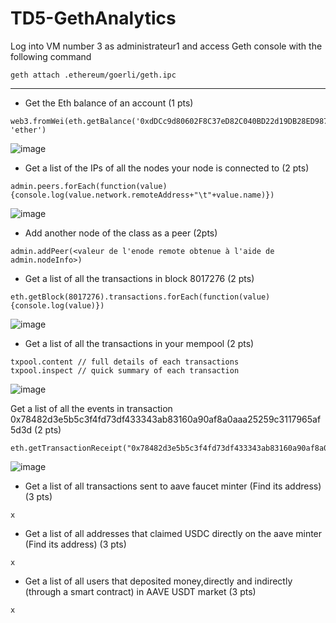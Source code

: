 # TD5-GethAnalytics

Log into VM number 3 as administrateur1 and access Geth console with the following command
```
geth attach .ethereum/goerli/geth.ipc
```
---------------------------------------------
- Get the Eth balance of an account (1 pts)
```
web3.fromWei(eth.getBalance('0xdDCc9d80602F8C37eD82C040BD22d19DB28ED987'), 'ether')
```
![image](https://user-images.githubusercontent.com/19230666/206246266-90cba23b-be9e-421a-9c3b-9dcff3b725fc.png)



- Get a list of the IPs of all the nodes your node is connected to (2 pts)
```
admin.peers.forEach(function(value){console.log(value.network.remoteAddress+"\t"+value.name)})
```
![image](https://user-images.githubusercontent.com/19230666/206241930-8cb0e835-8631-4603-9f6c-d20d470614c2.png)  


- Add another node of the class as a peer (2pts)
```
admin.addPeer(<valeur de l'enode remote obtenue à l'aide de admin.nodeInfo>)
```

- Get a list of all the transactions in block 8017276 (2 pts)
```
eth.getBlock(8017276).transactions.forEach(function(value){console.log(value)})
```
![image](https://user-images.githubusercontent.com/19230666/206248085-6f7a68a9-be98-413b-91b2-cd65d9154dca.png)



- Get a list of all the transactions in your mempool (2 pts)
```
txpool.content // full details of each transactions
txpool.inspect // quick summary of each transaction
```
![image](https://user-images.githubusercontent.com/19230666/206250760-5a76dfef-ba5f-4eac-a8c2-e57342951789.png)


Get a list of all the events in transaction 0x78482d3e5b5c3f4fd73df433343ab83160a90af8a0aaa25259c3117965af5d3d (2 pts)
```
eth.getTransactionReceipt("0x78482d3e5b5c3f4fd73df433343ab83160a90af8a0aaa25259c3117965af5d3d")
```
![image](https://user-images.githubusercontent.com/19230666/214075203-b4362030-af70-4a3f-91a5-85780f5048ff.png)

- Get a list of all transactions sent to aave faucet minter (Find its address) (3 pts)
```
x
```
- Get a list of all addresses that claimed USDC directly on the aave minter (Find its address) (3 pts)
```
x
```
- Get a list of all users that deposited money,directly and indirectly (through a smart contract) in AAVE USDT market (3 pts)
```
x
```
